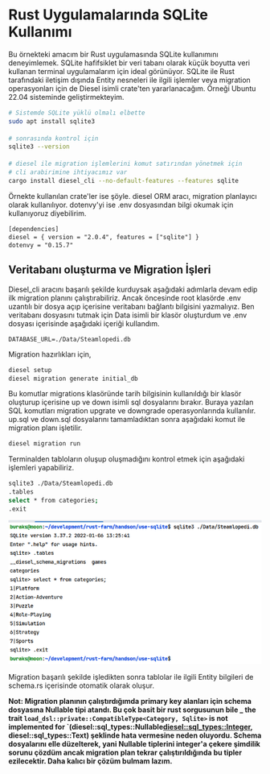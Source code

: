 # Rust Uygulamalarında SQLite Kullanımı

Bu örnekteki amacım bir Rust uygulamasında SQLite kullanımını deneyimlemek. SQLite hafifsiklet bir veri tabanı olarak küçük boyutta veri kullanan terminal uygulamalarım için ideal görünüyor. SQLite ile Rust tarafındaki iletişim dışında Entity nesneleri ile ilgili işlemler veya migration operasyonları için de Diesel isimli crate'ten yararlanacağım. Örneği Ubuntu 22.04 sisteminde geliştirmekteyim.

```bash
# Sistemde SQLite yüklü olmalı elbette
sudo apt install sqlite3

# sonrasında kontrol için
sqlite3 --version

# diesel ile migration işlemlerini komut satırından yönetmek için
# cli arabirimine ihtiyacımız var
cargo install diesel_cli --no-default-features --features sqlite
```

Örnekte kullanılan crate'ler ise şöyle.
diesel ORM aracı, migration planlayıcı olarak kullanılıyor. dotenvy'yi ise .env dosyasından bilgi okumak için kullanıyoruz diyebilirim.

```text
[dependencies]
diesel = { version = "2.0.4", features = ["sqlite"] }
dotenvy = "0.15.7"
```

## Veritabanı oluşturma ve Migration İşleri

Diesel_cli aracını başarılı şekilde kurduysak aşağıdaki adımlarla devam edip ilk migration planını çalıştırabiliriz. Ancak öncesinde root klasörde .env uzantılı bir dosya açıp içerisine veritabanı bağlantı bilgisini yazmalıyız. Ben veritabanı dosyasını tutmak için Data isimli bir klasör oluşturdum ve .env dosyası içerisinde aşağıdaki içeriği kullandım.

```text
DATABASE_URL=./Data/Steamlopedi.db
```

Migration hazırlıkları için,

```bash
diesel setup
diesel migration generate initial_db
```

Bu komutlar migrations klasöründe tarih bilgisinin kullanıldığı bir klasör oluşturup içerisine up ve down isimli sql dosyalarını bırakır. Buraya yazılan SQL komutları migration upgrate ve downgrade operasyonlarında kullanılır. up.sql ve down.sql dosyalarını tamamladıktan sonra aşağıdaki komut ile migration planı işletilir.

```bash
diesel migration run
```

Terminalden tabloların oluşup oluşmadığını kontrol etmek için aşağıdaki işlemleri yapabiliriz.

```bash
sqlite3 ./Data/Steamlopedi.db
.tables
select * from categories;
.exit
```

![../images/use_sqlite_01.png](../images/use_sqlite_01.png)

Migration başarılı şekilde işledikten sonra tablolar ile ilgili Entity bilgileri de schema.rs içerisinde otomatik olarak oluşur.

__Not: Migration planının çalıştırdığımda primary key alanları için schema dosyasına Nullable<integer> tipi atandı. Bu çok basit bir rust sorgusunun bile _ the trait `load_dsl::private::CompatibleType<Category, Sqlite>` is not implemented for `(diesel::sql_types::Nullable<diesel::sql_types::Integer>, diesel::sql_types::Text) şeklinde hata vermesine neden oluyordu. Schema dosyalarını elle düzelterek, yani Nullable<integer> tiplerini integer'a çekere şimdilik sorunu çözdüm ancak migration plan tekrar çalıştırıldığında bu tipler ezilecektir. Daha kalıcı bir çözüm bulmam lazım.__